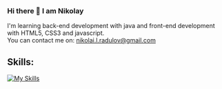 ### Hi there 👋 I am Nikolay
I'm learning back-end development with java and front-end development with HTML5, CSS3 and javascript.
<br>
You can contact me on: nikolai.l.radulov@gmail.com

## Skills:

[![My Skills](https://skillicons.dev/icons?i=java,mysql,hibernate,spring,html,css,js,eclipse,vscode,regex,github,postman)](https://skillicons.dev)
<!--
**NikolayRadulov/NikolayRadulov** is a ✨ _special_ ✨ repository because its `README.md` (this file) appears on your GitHub profile.

Here are some ideas to get you started:

- 🔭 I’m currently working on ...
- 🌱 I’m currently learning ...
- 👯 I’m looking to collaborate on ...
- 🤔 I’m looking for help with ...
- 💬 Ask me about ...
- 📫 How to reach me: ...
- 😄 Pronouns: ...
- ⚡ Fun fact: ...
-->
